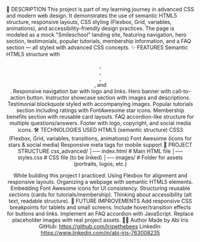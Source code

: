 📖 DESCRIPTION
This project is part of my learning journey in advanced CSS and modern web design. It demonstrates the use of semantic HTML5 structure, responsive layouts, CSS styling (Flexbox, Grid, variables, animations), and accessibility-friendly design practices.
The page is modeled as a mock "Smileschool" landing site, featuring navigation, hero section, testimonials, popular tutorials, membership information, and a FAQ section — all styled with advanced CSS concepts.
✨ FEATURES
Semantic HTML5 structure with <header>, <nav>, <main>, <section>, and <footer>.
Responsive navigation bar with logo and links.
Hero banner with call-to-action button.
Instructor showcase section with images and descriptions.
Testimonial blockquote styled with accompanying images.
Popular tutorials section including ratings with FontAwesome star icons.
Membership benefits section with reusable card layouts.
FAQ accordion-like structure for multiple questions/answers.
Footer with logo, copyright, and social media icons.
🛠️ TECHNOLOGIES USED
HTML5 (semantic structure)
CSS3 (Flexbox, Grid, variables, transitions, animations)
Font Awesome (icons for stars & social media)
Responsive meta tags for mobile support
📂 PROJECT STRUCTURE
css_advanced/
│── index.html        # Main HTML file
│── styles.css        # CSS file (to be linked)
│── images/           # Folder for assets (portraits, logos, etc.)

While building this project I practiced:
Using Flexbox for alignment and responsive layouts.
Organizing a webpage with semantic HTML5 elements.
Embedding Font Awesome icons for UI consistency.
Structuring reusable sections (cards for tutorials/membership).
Thinking about accessibility (alt text, readable structure).
📌 FUTURE IMPROVEMENTS
Add responsive CSS breakpoints for tablets and small screens.
Include hover/transition effects for buttons and links.
Implement an FAQ accordion with JavaScript.
Replace placeholder images with real project assets.
👩‍💻 Author
Made by Abi Iris
GitHub: https://github.com/Iriswthebees 
LinkedIn: https://www.linkedin.com/in/abi-iris-763008235 